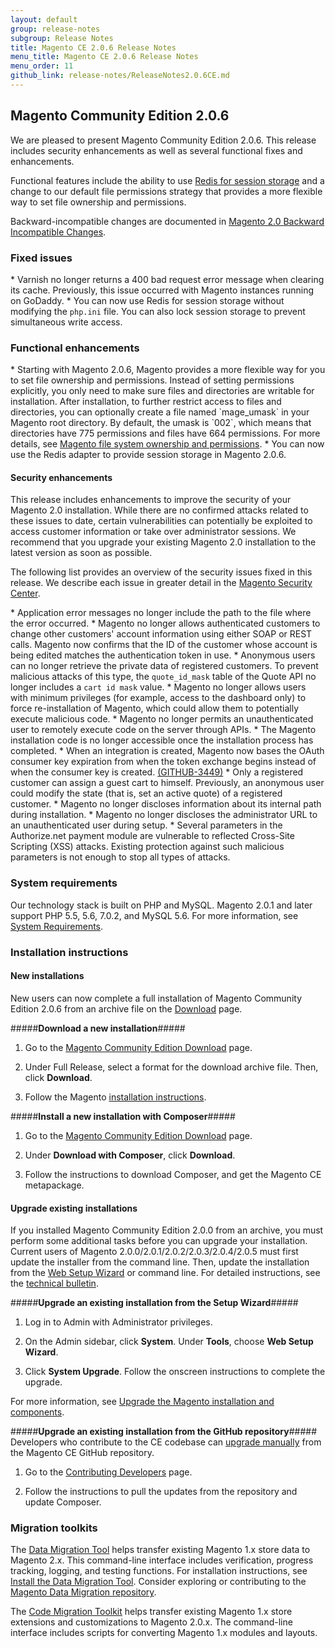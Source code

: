 ```yaml
---
layout: default
group: release-notes
subgroup: Release Notes
title: Magento CE 2.0.6 Release Notes 
menu_title: Magento CE 2.0.6 Release Notes 
menu_order: 11
github_link: release-notes/ReleaseNotes2.0.6CE.md
---
```


<h2>Magento Community Edition 2.0.6</h2>
We are pleased to present Magento Community Edition 2.0.6. This release includes security enhancements as well as several functional fixes and enhancements.

Functional features include the ability to use <a href="http://devdocs.magento.com/guides/v2.0/config-guide/redis/config-redis.html">Redis for session storage</a> and a change to our default file permissions strategy that provides a more flexible way to set file ownership and permissions.  


Backward-incompatible changes are documented in <a href="http://devdocs.magento.com/guides/v2.0/release-notes/changes_2.0.html" target="_blank">Magento 2.0 Backward Incompatible Changes</a>.



<h3>Fixed issues</h3>


<!--- 51847 --> * Varnish no longer returns a 400 bad request error message when clearing its cache. Previously, this issue occurred with Magento instances running on GoDaddy. 

<!-- 46287 -->* You can now use Redis for session storage without modifying the <code>php.ini</code> file. You can also lock session storage to prevent simultaneous write access. 



<h3>Functional enhancements</h3>

<!-- 52322 --> * Starting with Magento 2.0.6, Magento provides a more flexible way for you to set file ownership and permissions. Instead of setting permissions explicitly, you only need to make sure files and directories are writable for installation. After installation, to further restrict access to files and directories, you can optionally create a file named `mage_umask` in your Magento root directory. By default, the umask is `002`, which means that directories have 775 permissions and files have 664 permissions. For more details, see <a href="http://devdocs.magento.com/prereq/apache-user.html">Magento file system ownership and permissions</a>. 



<!-- 51809 -->* You can now use the Redis adapter to provide session storage in Magento 2.0.6. 



<h4>Security enhancements</h4>
This release includes  enhancements to improve the security of your Magento 2.0 installation. While there are no confirmed attacks related to these issues to date, certain vulnerabilities can potentially be exploited to access customer information or take over administrator sessions. We recommend that you upgrade your existing Magento 2.0 installation to the latest version as soon as possible.

The following list provides an overview of the security issues fixed in this release. We describe each issue in greater detail in the <a href="https://magento.com/security" target="_blank">Magento Security Center</a>. 

<!-- 50955 -->* Application error messages no longer include the path to the file where the error occurred.  


<!-- 51808 -->*  Magento no longer allows authenticated customers to change other customers' account information using either SOAP or REST calls.  Magento  now confirms that the ID of the customer whose account is being edited matches the authentication token in use. 

<!-- 51390 -->* Anonymous users can no longer retrieve the private data of registered customers. To prevent malicious attacks of this type, the <code>quote_id_mask</code> table of the Quote API no longer includes a <code>cart id mask</code> value. 


<!-- 52187 -->* Magento no longer allows users with minimum privileges (for example,  access to the dashboard only) to force re-installation of Magento, which could allow them to potentially execute malicious code.
 


<!-- 51806 -->*  Magento no longer permits an unauthenticated user to remotely execute code on the server through APIs. 

<!-- 51807 -->*  The Magento installation code is no longer accessible once the installation process has completed.  

<!-- 51292 -->* When an integration is created, Magento now bases the OAuth consumer key expiration from when the token exchange begins instead of when the consumer key is created. <a href="https://github.com/magento/magento2/issues/3449" target="_blank">(GITHUB-3449)</a>

<!-- 51392 -->* Only a registered customer can assign a guest cart to himself. Previously, an anonymous user could modify the state  (that is, set an active quote) of a registered customer. 


<!-- 51370 -->* Magento no longer discloses information about its internal path during installation. 


<!-- 51376 -->* Magento no longer discloses the administrator URL to an unauthenticated user during setup. 

<!-- 51461 -->* Several parameters in the Authorize.net payment module are vulnerable to reflected Cross-Site Scripting (XSS) attacks. Existing protection against such malicious parameters is not enough to stop all types of attacks. 


<h3>System requirements</h3>
Our technology stack is built on PHP and MySQL. Magento 2.0.1 and later support PHP 5.5, 5.6, 7.0.2, and MySQL 5.6. For more information, see 
<a href="http://devdocs.magento.com/guides/v2.0/install-gde/system-requirements.html" target="_blank">System Requirements</a>.

<h3>Installation instructions</h3>

<h4>New installations</h4>
New users can now complete a full installation of Magento Community Edition 2.0.6 from an archive file on the <a href="https://www.magentocommerce.com/download" target="_blank">Download</a> page.

#####<b>Download a new installation</b>#####

1. Go to the <a href="https://www.magentocommerce.com/download" target="_blank">Magento Community Edition Download</a> page.

2. Under Full Release, select a format for the download archive file. Then, click **Download**.

3.	Follow the Magento <a href="http://devdocs.magento.com/guides/v2.0/install-gde/prereq/integrator_install.html#integrator-first-composer-ce" target="_blank">installation instructions</a>.

#####<b>Install a new installation with Composer</b>#####

1. Go to the <a href="https://www.magentocommerce.com/download" target="_blank">Magento Community Edition Download</a> page.

2.	Under **Download with Composer**, click **Download**.

3.	Follow the instructions to download Composer, and get the Magento CE metapackage.


<h4><b>Upgrade existing installations</b></h4>
If you installed Magento Community Edition 2.0.0 from an archive, you must perform some additional tasks before you can upgrade your installation. Current users of Magento 2.0.0/2.0.1/2.0.2/2.0.3/2.0.4/2.0.5 must first update the installer from the command line. Then, update the installation from the <a href="http://docs.magento.com/m2/ce/user_guide/system/web-setup-wizard.html" target="_blank">Web Setup Wizard</a> or command line. For detailed instructions, see the <a href="http://devdocs.magento.com/guides/v2.0/release-notes/tech_bull_201-upgrade.html" target="_blank">technical bulletin</a>.


#####<b>Upgrade an existing installation from the Setup Wizard</b>#####

1.	Log in to Admin with Administrator privileges.

2.	On the Admin sidebar, click **System**. Under **Tools**,  choose **Web Setup Wizard**.

3.	Click  **System Upgrade**. Follow the onscreen instructions to complete the upgrade.

For more information, see <a href="http://devdocs.magento.com/guides/v2.0/comp-mgr/bk-compman-upgrade-guide.html" target="_blank">Upgrade the Magento installation and components</a>.


#####<b>Upgrade an existing installation from the GitHub repository</b>#####
Developers who contribute to the CE codebase can <a href="http://devdocs.magento.com/guides/v2.0/comp-mgr/bk-compman-upgrade-guide.html" target="_blank">upgrade manually</a> from the Magento CE GitHub repository.

1.	Go to the <a href="http://devdocs.magento.com/guides/v2.0/install-gde/install/cli/dev_options.html" target="_blank">Contributing Developers</a> page.

2.	Follow the instructions to pull the updates from the repository and update Composer.

<h3>Migration toolkits</h3>
The <a href="{{ site.gdeurl }}migration/migration-migrate.html" target="_blank">Data Migration Tool</a> helps transfer existing Magento 1.x store data to Magento 2.x. This command-line interface includes verification, progress tracking, logging, and testing functions. For installation instructions, see  <a href="{{ site.gdeurl }}migration/migration-tool-install.html" target="_blank">Install the Data Migration Tool</a>. Consider exploring or contributing to the <a href="https://github.com/magento/data-migration-tool" target="_blank"> Magento Data Migration repository</a>.

The <a href="https://github.com/magento/code-migration" target="_blank">Code Migration Toolkit</a> helps transfer existing Magento 1.x store extensions and customizations to Magento 2.0.x. The command-line interface includes scripts for converting Magento 1.x modules and layouts.












